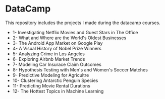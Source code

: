 # DataCamp

This repository includes the projects I made during the datacamp courses.

- 1- Investigating Netflix Movies and Guest Stars in The Office
- 2- What and Where are the World's Oldest Businesses
- 3- The Android App Market on Google Play
- 4- A Visual History of Nobel Prize Winners
- 5- Analyzing Crime in Los Angeles
- 6- Exploring Airbnb Market Trends
- 7- Modeling Car Insurace Claim Outcomes
- 8- Hypothesis Testing with Men's and Women's Soccer Matches
- 9- Predictive Modeling for Agricultre
- 10- Clustering Antarctic Penguin Species
- 11- Predicting Movie Rental Durations
- 12- The Hottest Topics in Machine Learning
